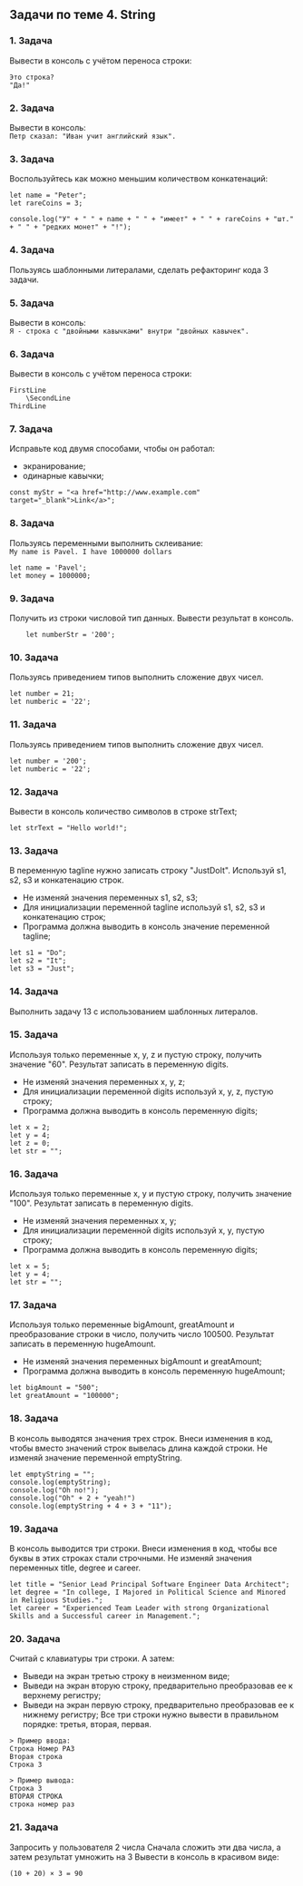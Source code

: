 ## Задачи по теме 4. String ##

### 1. Задача
Вывести в консоль с учётом переноса строки:

```
Это строка?
"Да!"
```

### 2. Задача
Вывести в консоль: <br>
`Петр сказал: "Иван учит английский язык".`

### 3. Задача
Воспользуйтесь как можно меньшим количеством конкатенаций:

```
let name = "Peter";
let rareCoins = 3;

console.log("У" + " " + name + " " + "имеет" + " " + rareCoins + "шт." + " " + "редких монет" + "!");
```

### 4. Задача
Пользуясь шаблонными литералами, сделать рефакторинг кода 3 задачи.

### 5. Задача
Вывести в консоль: <br>
`Я - строка с "двойными кавычками" внутри "двойных кавычек".`

### 6. Задача
Вывести в консоль с учётом переноса строки:

```
FirstLine
    \SecondLine
ThirdLine
```

### 7. Задача
Исправьте код двумя способами, чтобы он работал:
- экранирование;
- одинарные кавычки;

```
const myStr = "<a href="http://www.example.com" target="_blank">Link</a>";
```

### 8. Задача
Пользуясь переменными выполнить склеивание: <br>
`My name is Pavel. I have 1000000 dollars`

```
let name = 'Pavel';
let money = 1000000;
```

### 9. Задача
Получить из строки числовой тип данных. Вывести результат в консоль.

```
    let numberStr = '200';
```

### 10. Задача
Пользуясь приведением типов выполнить сложение двух чисел.

```
let number = 21;
let numberic = '22';
```

### 11. Задача
Пользуясь приведением типов выполнить сложение двух чисел.

```
let number = '200';
let numberic = '22';
```

### 12. Задача
Вывести в консоль количество символов в строке strText;

```
let strText = "Hello world!";
```

### 13. Задача
В переменную tagline нужно записать строку "JustDoIt".
Используй s1, s2, s3 и конкатенацию строк.

- Не изменяй значения переменных s1, s2, s3;
- Для инициализации переменной tagline используй s1, s2, s3 и конкатенацию строк;
- Программа должна выводить в консоль значение переменной tagline;

```
let s1 = "Do";
let s2 = "It";
let s3 = "Just";
```

### 14. Задача
Выполнить задачу 13 с использованием шаблонных литералов.

### 15. Задача
Используя только переменные x, y, z и пустую строку, получить значение "60".
Результат записать в переменную digits.

- Не изменяй значения переменных x, y, z;
- Для инициализации переменной digits используй x, y, z, пустую строку;
- Программа должна выводить в консоль переменную digits;

```
let x = 2;
let y = 4;
let z = 0;
let str = "";
```

### 16. Задача
Используя только переменные x, y и пустую строку, получить значение "100".
Результат записать в переменную digits.

- Не изменяй значения переменных x, y;
- Для инициализации переменной digits используй x, y, пустую строку;
- Программа должна выводить в консоль переменную digits;

```
let x = 5;
let y = 4;
let str = "";
```

### 17. Задача
Используя только переменные bigAmount, greatAmount и преобразование строки в число, получить число 100500.
Результат записать в переменную hugeAmount.

- Не изменяй значения переменных bigAmount и greatAmount;
- Программа должна выводить в консоль переменную hugeAmount;

```
let bigAmount = "500";
let greatAmount = "100000";
```

### 18. Задача
В консоль выводятся значения трех строк.
Внеси изменения в код, чтобы вместо значений строк вывелась длина каждой строки.
Не изменяй значение переменной emptyString.

```
let emptyString = "";
console.log(emptyString);
console.log("Oh no!");
console.log("Oh" + 2 + "yeah!")
console.log(emptyString + 4 + 3 + "11");
```

### 19. Задача
В консоль выводится три строки.
Внеси изменения в код, чтобы все буквы в этих строках стали строчными.
Не изменяй значения переменных title, degree и career.

```
let title = "Senior Lead Principal Software Engineer Data Architect";
let degree = "In college, I Majored in Political Science and Minored in Religious Studies.";
let career = "Experienced Team Leader with strong Organizational Skills and a Successful career in Management.";
```

### 20. Задача
Считай с клавиатуры три строки.
А затем:
- Выведи на экран третью строку в неизменном виде;
- Выведи на экран вторую строку, предварительно преобразовав ее к верхнему регистру;
- Выведи на экран первую строку, предварительно преобразовав ее к нижнему регистру;
Все три строки нужно вывести в правильном порядке: третья, вторая, первая.

```
> Пример ввода:
Строка Номер РАЗ
Вторая строка
Строка 3

> Пример вывода:
Строка 3
ВТОРАЯ СТРОКА
строка номер раз
```

### 21. Задача
Запросить у пользователя 2 числа
Сначала сложить эти два числа, а затем результат умножить на 3
Вывести в консоль в красивом виде: <br>

`(10 + 20) × 3 = 90`
